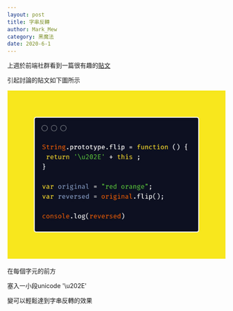 ```yaml
---
layout: post
title: 字串反轉
author: Mark_Mew
category: 黑魔法
date: 2020-6-1
---
```


上週於前端社群看到一篇很有趣的[貼文](https://www.facebook.com/groups/f2e.tw/permalink/2913375802033099/)

引起討論的貼文如下圖所示


![Alt 字串反轉](/assets/img/100869303_112730000452747_3790033580424429568_n.jpg)

在每個字元的前方

塞入一小段unicode '\u202E'

變可以輕鬆達到字串反轉的效果

